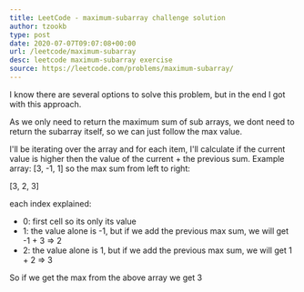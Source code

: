 ```yaml
---
title: LeetCode - maximum-subarray challenge solution
author: tzookb
type: post
date: 2020-07-07T09:07:08+00:00
url: /leetcode/maximum-subarray
desc: leetcode maximum-subarray exercise
source: https://leetcode.com/problems/maximum-subarray/
---
```


I know there are several options to solve this problem, but in the end I got with this approach.

As we only need to return the maximum sum of sub arrays, we dont need to return the subarray itself, 
so we can just follow the max value.

I'll be iterating over the array and for each item, I'll calculate if the current value
is higher then the value of the current + the previous sum.
Example array: [3, -1, 1]
so the max sum from left to right:

[3, 2, 3]

each index explained:

- 0: first cell so its only its value
- 1: the value alone is -1, but if we add the previous max sum, we will get -1 + 3 => 2
- 2: the value alone is 1, but if we add the previous max sum, we will get 1 + 2 => 3

So if we get the max from the above array we get 3